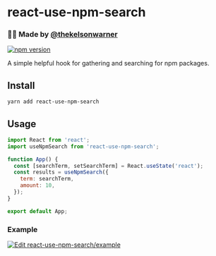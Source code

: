 # react-use-npm-search

### 🙋‍♂️ Made by [@thekelsonwarner](https://twitter.com/thekelsonwarner)


[![npm version](https://badge.fury.io/js/react-use-npm-search.svg)](https://badge.fury.io/js/react-use-npm-search)

A simple helpful hook for gathering and searching for npm packages.

## Install

```bash
yarn add react-use-npm-search
```

## Usage

```jsx
import React from 'react';
import useNpmSearch from 'react-use-npm-search';

function App() {
  const [searchTerm, setSearchTerm] = React.useState('react');
  const results = useNpmSearch({
    term: searchTerm,
    amount: 10,
  });
}

export default App;
```

### Example

[![Edit react-use-npm-search/example](https://codesandbox.io/static/img/play-codesandbox.svg)](https://codesandbox.io/s/readmeexplorer-z61co?fontsize=14)
